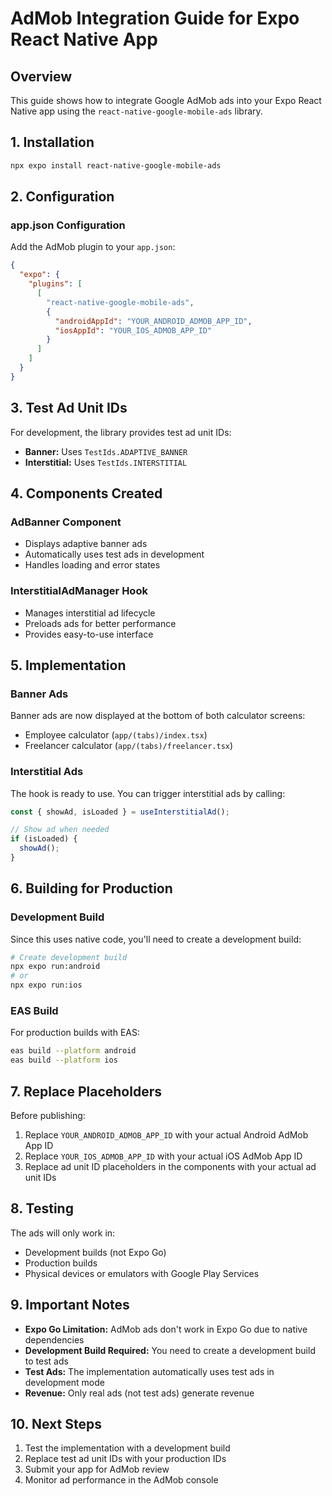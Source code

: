 # AdMob Integration Guide for Expo React Native App

## Overview
This guide shows how to integrate Google AdMob ads into your Expo React Native app using the `react-native-google-mobile-ads` library.

## 1. Installation

```bash
npx expo install react-native-google-mobile-ads
```

## 2. Configuration

### app.json Configuration
Add the AdMob plugin to your `app.json`:

```json
{
  "expo": {
    "plugins": [
      [
        "react-native-google-mobile-ads",
        {
          "androidAppId": "YOUR_ANDROID_ADMOB_APP_ID",
          "iosAppId": "YOUR_IOS_ADMOB_APP_ID"
        }
      ]
    ]
  }
}
```

## 3. Test Ad Unit IDs

For development, the library provides test ad unit IDs:
- **Banner:** Uses `TestIds.ADAPTIVE_BANNER`
- **Interstitial:** Uses `TestIds.INTERSTITIAL`

## 4. Components Created

### AdBanner Component
- Displays adaptive banner ads
- Automatically uses test ads in development
- Handles loading and error states

### InterstitialAdManager Hook
- Manages interstitial ad lifecycle
- Preloads ads for better performance
- Provides easy-to-use interface

## 5. Implementation

### Banner Ads
Banner ads are now displayed at the bottom of both calculator screens:
- Employee calculator (`app/(tabs)/index.tsx`)
- Freelancer calculator (`app/(tabs)/freelancer.tsx`)

### Interstitial Ads
The hook is ready to use. You can trigger interstitial ads by calling:
```typescript
const { showAd, isLoaded } = useInterstitialAd();

// Show ad when needed
if (isLoaded) {
  showAd();
}
```

## 6. Building for Production

### Development Build
Since this uses native code, you'll need to create a development build:

```bash
# Create development build
npx expo run:android
# or
npx expo run:ios
```

### EAS Build
For production builds with EAS:

```bash
eas build --platform android
eas build --platform ios
```

## 7. Replace Placeholders

Before publishing:
1. Replace `YOUR_ANDROID_ADMOB_APP_ID` with your actual Android AdMob App ID
2. Replace `YOUR_IOS_ADMOB_APP_ID` with your actual iOS AdMob App ID
3. Replace ad unit ID placeholders in the components with your actual ad unit IDs

## 8. Testing

The ads will only work in:
- Development builds (not Expo Go)
- Production builds
- Physical devices or emulators with Google Play Services

## 9. Important Notes

- **Expo Go Limitation:** AdMob ads don't work in Expo Go due to native dependencies
- **Development Build Required:** You need to create a development build to test ads
- **Test Ads:** The implementation automatically uses test ads in development mode
- **Revenue:** Only real ads (not test ads) generate revenue

## 10. Next Steps

1. Test the implementation with a development build
2. Replace test ad unit IDs with your production IDs
3. Submit your app for AdMob review
4. Monitor ad performance in the AdMob console